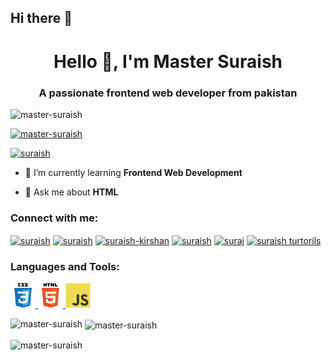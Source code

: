## Hi there 👋
<h1 align="center">Hello 👋, I'm Master Suraish</h1>
<h3 align="center">A passionate frontend web developer from pakistan</h3>

<p align="left"> <img src="https://komarev.com/ghpvc/?username=master-suraish&label=Profile%20views&color=0e75b6&style=flat" alt="master-suraish" /> </p>

<p align="left"> <a href="https://github.com/ryo-ma/github-profile-trophy"><img src="https://github-profile-trophy.vercel.app/?username=master-suraish" alt="master-suraish" /></a> </p>

<p align="left"> <a href="https://twitter.com/suraish" target="blank"><img src="https://img.shields.io/twitter/follow/suraish?logo=twitter&style=for-the-badge" alt="suraish" /></a> </p>

- 🌱 I’m currently learning **Frontend Web Development**

- 💬 Ask me about **HTML**

<h3 align="left">Connect with me:</h3>
<p align="left">
<a href="https://dev.to/suraish" target="blank"><img align="center" src="https://raw.githubusercontent.com/rahuldkjain/github-profile-readme-generator/master/src/images/icons/Social/devto.svg" alt="suraish" height="30" width="40" /></a>
<a href="https://twitter.com/suraish" target="blank"><img align="center" src="https://raw.githubusercontent.com/rahuldkjain/github-profile-readme-generator/master/src/images/icons/Social/twitter.svg" alt="suraish" height="30" width="40" /></a>
<a href="https://linkedin.com/in/suraish-kirshan" target="blank"><img align="center" src="https://raw.githubusercontent.com/rahuldkjain/github-profile-readme-generator/master/src/images/icons/Social/linked-in-alt.svg" alt="suraish-kirshan" height="30" width="40" /></a>
<a href="https://fb.com/suraish" target="blank"><img align="center" src="https://raw.githubusercontent.com/rahuldkjain/github-profile-readme-generator/master/src/images/icons/Social/facebook.svg" alt="suraish" height="30" width="40" /></a>
<a href="https://instagram.com/suraj" target="blank"><img align="center" src="https://raw.githubusercontent.com/rahuldkjain/github-profile-readme-generator/master/src/images/icons/Social/instagram.svg" alt="suraj" height="30" width="40" /></a>
<a href="https://www.youtube.com/c/suraish turtorils" target="blank"><img align="center" src="https://raw.githubusercontent.com/rahuldkjain/github-profile-readme-generator/master/src/images/icons/Social/youtube.svg" alt="suraish turtorils" height="30" width="40" /></a>
</p>

<h3 align="left">Languages and Tools:</h3>
<p align="left"> <a href="https://www.w3schools.com/css/" target="_blank" rel="noreferrer"> <img src="https://raw.githubusercontent.com/devicons/devicon/master/icons/css3/css3-original-wordmark.svg" alt="css3" width="40" height="40"/> </a> <a href="https://www.w3.org/html/" target="_blank" rel="noreferrer"> <img src="https://raw.githubusercontent.com/devicons/devicon/master/icons/html5/html5-original-wordmark.svg" alt="html5" width="40" height="40"/> </a> <a href="https://developer.mozilla.org/en-US/docs/Web/JavaScript" target="_blank" rel="noreferrer"> <img src="https://raw.githubusercontent.com/devicons/devicon/master/icons/javascript/javascript-original.svg" alt="javascript" width="40" height="40"/> </a> </p>

<p><img align="left" src="https://github-readme-stats.vercel.app/api/top-langs?username=master-suraish&show_icons=true&locale=en&layout=compact" alt="master-suraish" /></p>

<p>&nbsp;<img align="center" src="https://github-readme-stats.vercel.app/api?username=master-suraish&show_icons=true&locale=en" alt="master-suraish" /></p>

<p><img align="center" src="https://github-readme-streak-stats.herokuapp.com/?user=master-suraish&" alt="master-suraish" /></p>


<!--
**Master-Suraish/Master-Suraish** is a ✨ _special_ ✨ repository because its `README.md` (this file) appears on your GitHub profile.

Here are some ideas to get you started:

- 🔭 I’m currently working on ...
- 🌱 I’m currently learning ...
- 👯 I’m looking to collaborate on ...
- 🤔 I’m looking for help with ...
- 💬 Ask me about ...
- 📫 How to reach me: ...
- 😄 Pronouns: ...
- ⚡ Fun fact: ...
-->
